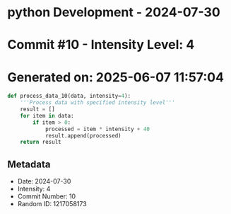 ﻿# python Development - 2024-07-30
# Commit #10 - Intensity Level: 4
# Generated on: 2025-06-07 11:57:04
```python
def process_data_10(data, intensity=4):
    '''Process data with specified intensity level'''
    result = []
    for item in data:
        if item > 0:
            processed = item * intensity + 40
            result.append(processed)
    return result
```
## Metadata
- Date: 2024-07-30
- Intensity: 4
- Commit Number: 10
- Random ID: 1217058173
